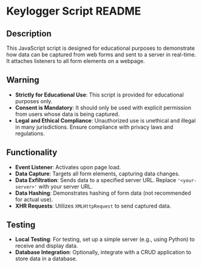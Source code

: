 # Keylogger Script README

## Description
This JavaScript script is designed for educational purposes to demonstrate how data can be captured from web forms and sent to a server in real-time. It attaches listeners to all form elements on a webpage.

## Warning
- **Strictly for Educational Use**: This script is provided for educational purposes only.
- **Consent is Mandatory**: It should only be used with explicit permission from users whose data is being captured.
- **Legal and Ethical Compliance**: Unauthorized use is unethical and illegal in many jurisdictions. Ensure compliance with privacy laws and regulations.

## Functionality
- **Event Listener**: Activates upon page load.
- **Data Capture**: Targets all form elements, capturing data changes.
- **Data Exfiltration**: Sends data to a specified server URL. Replace `'<your-server>'` with your server URL.
- **Data Hashing**: Demonstrates hashing of form data (not recommended for actual use).
- **XHR Requests**: Utilizes `XMLHttpRequest` to send captured data.

## Testing
- **Local Testing**: For testing, set up a simple server (e.g., using Python) to receive and display data.
- **Database Integration**: Optionally, integrate with a CRUD application to store data in a database.
